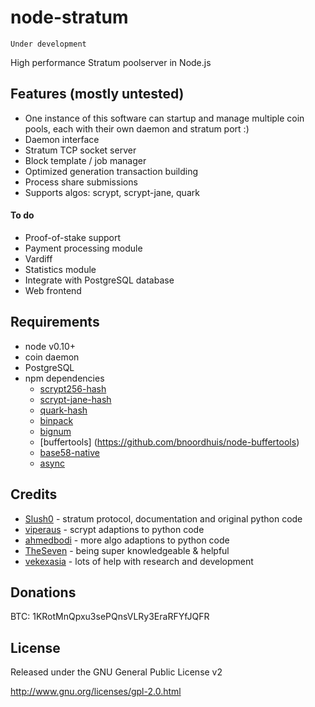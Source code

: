 node-stratum
============

    Under development

High performance Stratum poolserver in Node.js


Features (mostly untested)
--------------------------
* One instance of this software can startup and manage multiple coin pools, each with their own daemon and stratum port :)
* Daemon interface
* Stratum TCP socket server
* Block template / job manager
* Optimized generation transaction building
* Process share submissions
* Supports algos: scrypt, scrypt-jane, quark

#### To do
* Proof-of-stake support
* Payment processing module
* Vardiff
* Statistics module
* Integrate with PostgreSQL database
* Web frontend


Requirements
------------
* node v0.10+
* coin daemon
* PostgreSQL
* npm dependencies
  * [scrypt256-hash](https://github.com/zone117x/node-scrypt256-hash)
  * [scrypt-jane-hash](https://github.com/zone117x/node-scrypt-jane-hash)
  * [quark-hash](https://github.com/zone117x/node-quark-hash)
  * [binpack](https://github.com/russellmcc/node-binpack)
  * [bignum](https://github.com/justmoon/node-bignum)
  * [buffertools] (https://github.com/bnoordhuis/node-buffertools)
  * [base58-native](https://github.com/gasteve/node-base58)
  * [async](https://github.com/caolan/async)


Credits
-------
* [Slush0](https://github.com/slush0/stratum-mining) - stratum protocol, documentation and original python code
* [viperaus](https://github.com/viperaus/stratum-mining) - scrypt adaptions to python code
* [ahmedbodi](https://github.com/ahmedbodi/stratum-mining) - more algo adaptions to python code
* [TheSeven](https://github.com/TheSeven) - being super knowledgeable & helpful
* [vekexasia](https://github.com/vekexasia) - lots of help with research and development

Donations
---------
BTC: 1KRotMnQpxu3sePQnsVLRy3EraRFYfJQFR

License
-------
Released under the GNU General Public License v2

http://www.gnu.org/licenses/gpl-2.0.html
